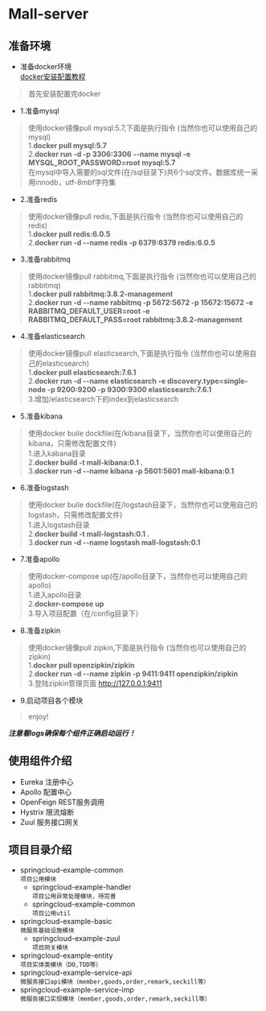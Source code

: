 # Mall-server
## 准备环境

* 准备docker环境 <br>
[docker安装配置教程]()
>首先安装配置完docker

* 1.准备mysql <br>
>使用docker镜像pull mysql:5.7,下面是执行指令 (当然你也可以使用自己的mysql)<br>
>1.**docker pull mysql:5.7**<br>
>2.**docker run -d -p 3306:3306 --name mysql  -e MYSQL_ROOT_PASSWORD=root mysql:5.7**<br>
>在mysql中导入需要的sql文件(在/sql目录下)共6个sql文件。数据库统一采用innodb，utf-8mbf字符集

* 2.准备redis <br>
>使用docker镜像pull redis,下面是执行指令 (当然你也可以使用自己的redis)<br>
>1.**docker pull redis:6.0.5**<br>
>2.**docker run -d --name redis -p 6379:6379 redis:6.0.5**<br>

* 3.准备rabbitmq <br>
>使用docker镜像pull rabbitmq,下面是执行指令 (当然你也可以使用自己的rabbitmq)<br>
>1.**docker pull rabbitmq:3.8.2-management**<br>
>2.**docker run -d --name rabbitmq -p 5672:5672 -p 15672:15672 -e RABBITMQ_DEFAULT_USER=root -e RABBITMQ_DEFAULT_PASS=root rabbitmq:3.8.2-management**<br>

* 4.准备elasticsearch <br>
>使用docker镜像pull elasticsearch,下面是执行指令 (当然你也可以使用自己的elasticsearch)<br>
>1.**docker pull elasticsearch:7.6.1**<br>
>2.**docker run -d --name elasticsearch -e discovery.type=single-node -p 9200:9200 -p 9300:9300 elasticsearch:7.6.1**<br>
>3.增加/elasticsearch下的index到elasticsearch

* 5.准备kibana <br>
>使用docker buile dockfile(在/kibana目录下，当然你也可以使用自己的kibana，只需修改配置文件)<br>
>1.进入kabana目录<br>
>2.**docker build -t mall-kibana:0.1 .**<br>
>3.**docker run -d --name kibana -p 5601:5601 mall-kibana:0.1**<br>

* 6.准备logstash <br>
>使用docker buile dockfile(在/logstash目录下，当然你也可以使用自己的logstash，只需修改配置文件)<br>
>1.进入logstash目录<br>
>2.**docker build -t mall-logstash:0.1 .**<br>
>3.**docker run -d --name logstash mall-logstash:0.1**<br>

* 7.准备apollo <br>
>使用docker-compose up(在/apollo目录下，当然你也可以使用自己的apollo)<br>
>1.进入apollo目录<br>
>2.**docker-compose up**<br>
>3.导入项目配置（在/config目录下）<br>

* 8.准备zipkin <br>
>使用docker镜像pull zipkin,下面是执行指令 (当然你也可以使用自己的zipkin)<br>
>1.**docker pull openzipkin/zipkin**<br>
>2.**docker run -d --name zipkin -p 9411:9411 openzipkin/zipkin**<br>
>3.登陆zipkin管理页面 http://127.0.0.1:9411

* 9.启动项目各个模块 <br>
>enjoy!

***注意看logs确保每个组件正确启动运行！***

## 使用组件介绍
* Eureka 注册中心
* Apollo 配置中心
* OpenFeign REST服务调用
* Hystrix 限流熔断
* Zuul 服务接口网关
## 项目目录介绍
* springcloud-example-common <br>
`项目公用模块`
    * springcloud-example-handler <br>
    `项目公用异常处理模块，待完善`
    * springcloud-example-common <br>
    `项目公用util`
* springcloud-example-basic <br>
`微服务基础设施模块`
    * springcloud-example-zuul <br>
    `项目网关模块`
* springcloud-example-entity <br>
`项目实体类模块（DO,TOD等）`
* springcloud-example-service-api <br>
`微服务接口api模块（member,goods,order,remark,seckill等）`
* springcloud-example-service-imp <br>
`微服务接口实现模块（member,goods,order,remark,seckill等）`


